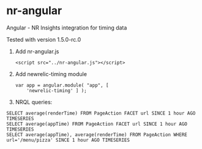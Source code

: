 # nr-angular
Angular - NR Insights integration for timing data

Tested with version 1.5.0-rc.0 

1. Add nr-angular.js
	```
	<script src="../nr-angular.js"></script>
	```
2. Add newrelic-timing module

	```
	var app = angular.module( "app", [
        'newrelic-timing' ] );
	```



3. NRQL queries:
```
SELECT average(renderTime) FROM PageAction FACET url SINCE 1 hour AGO TIMESERIES
SELECT average(appTime) FROM PageAction FACET url SINCE 1 hour AGO TIMESERIES
SELECT average(appTime), average(renderTime) FROM PageAction WHERE url='/menu/pizza' SINCE 1 hour AGO TIMESERIES
```